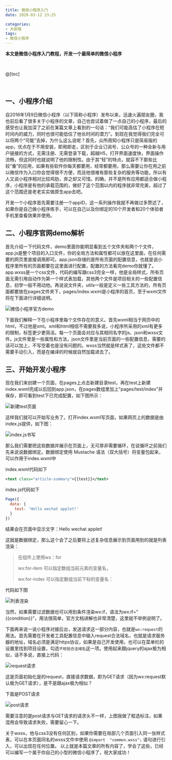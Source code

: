 ```yaml
---
title: 微信小程序入门
date: 2020-03-12 23:25

categories:
- 大前端
tags:
- 微信小程序
---
```


**本文是微信小程序入门教程，开发一个最简单的微信小程序**

<br>

@[toc]

<br>

## 一、小程序介绍

自2016年1月9日微信小程序（以下简称小程序）发布以来，迅速火遍朋友圈，我也前后看了很多关于小程序的文章，自己也尝试着做了一点自己的小程序，最后的感受也让我加深了之前在某篇文章上看到的一句话：“我们可能高估了小程序在短时间内的威力，同时也很可能低估了他长时间的潜力”。到现在我觉得我们完全可以将两个“可能”去掉，为什么这么说呢？首先，众所周知小程序只是简易版的app，优点在于不用安装，即用即走，区别于企业订阅号、公众号的一种全新与用户链接的方式，无需注册、无需登录下载，超越H5，打开界面速度快，界面操作流畅，但这同时也就说明了他的限制性。由于其“轻”的特点，就容不下那些比较“重”的应用，如果有些软件你每天都要用，经常都要用，那么需要让你在用之前以微信作为入口你会觉得很不方便，而且他很难有那些复杂的服务等功能，所以有人又说小程序相对比较鸡肋，弃之却又可惜。的确，并不是所有应用都适合做小程序，小程序是有他的承载范围的，做好了这个范围以内的程序就非常完美，超过了这个范围还是老老实实做原生app去吧。

开发一个小程序首先需要注册一个appID，这一系列操作我就不再做过多赘述了，如果你是自己做小程序练手，可以在自己以及你绑定的10个开发者和20个体验者手机里查看效果并使用。

## 二、小程序官网demo解析

首先介绍一下代码文件，demo里面你能明显看到五个文件夹和两个个文件，app.js是整个项目的入口文件，你的全局方法和属性都可以放在这里面，在任何需要的网页里直接调用即可。app.json存储的是所有页面的配置信息，也就是说小程序里所有的页面都要在这里面进行配置，配置的方法看完demo你就懂了。app.wxss是一个css文件，代码的编写跟css3完全一样，他是全局样式，所有页面无需引用自动作为第一个样式表加载，其他两个文件是项目相关的一些配置信息，初学一般不用动他。再说说文件夹，utils一般是定义一些工具方法的，所有页面都要放在pages文件夹下，pages/index.wxml是小程序的首页，至于wxml文件将在下面进行详细说明。

![微信小程序官方demo](/img/article/wechat-applet-01.png '微信小程序官方demo')

下面我们解释一下在小程序里每个文件存在的意义。首先wxml相当于网页中的html，不过他是xml。xml和html相信不需要我多说，小程序所采用的xml有更多的限制，标签更少更简洁。每一个页面会对应与其相同名字的js、json和wxss文件。js文件里是一些属性和方法，json文件里是当前页面的一些配置信息，需要的话可以加上，不写空着也是没有问题的。wxss当然就是样式表了，这些文件都不需要手动引入，而是在编译的时候就自然加载进去了。

## 三、开始开发小程序

现在我们来创建一个页面，在pages上点击新建目录test，再在test上新建index.wxml完成以后回到app.json，在pages数组里加上"pages/test/index"并保存，即可看到test下已完成配置，如下图所示：

![新建test页面](/img/article/wechat-applet-02.png '新建test页面')

这样我们就可以开始写业务了。打开index.wxml写页面，如果网页上的数据是由index.js提供，如下图：

![index.js书写](/img/article/wechat-applet-03.png 'ndex.js书写')

那么我们需要把这些数据并展示在页面上，无可厚非需要循环，在说循环之前我们先来说说数据绑定。数据绑定使用 Mustache 语法（双大括号）将变量包起来，可以作用于index.wxml中

index.wxml代码如下

```xml
<text class="article-summary">{{test}}</text>
```

index.js代码如下

```javascript
Page({
  data: {
    test: 'Hello wechat applet!'
  }
})

```

结果会在页面中显示文字：Hello wechat applet!

这就是数据绑定，那么这个会了之后要将上述复杂信息展示到页面用到的就是列表渲染：

>  在组件上使用wx：for
>
> wx:for-item 可以指定数组当前元素的变量名，
>
> wx:for-index 可以指定数组当前下标的变量名：

代码如下图

![列表渲染](/img/article/wechat-applet-04.png '列表渲染')

当然，如果需要过滤数据也可以用到条件渲染wx:if，语法为wx:if="{{condition}}"，用法很简单，官方文档讲解也非常清楚，这里就不举例说明了。

下面再来说一说小程序对接后台，发送请求这一部分内容，也就是`wx:request`的用法。首先需要在开发者工具配置信息中输入request合法域名，也就是请求服务器的地址，域名必须是满足https协议，如果是自己开发使用，也可以在菜单栏的设置里找到项目设置，勾选`不校验合法域名`这一项。使用起来跟jquery的ajax极为相似，话不多说，直接上代码：

![request请求](/img/article/wechat-applet-05.png 'request请求')

这是页面初始化是的request，直接请求数据，即为GET请求（因为wx:request默认极为GET请求），是不是跟ajax极为相似？

下面是POST请求

![post请求](/img/article/wechat-applet-06.png 'post请求')

需要注意的是post请求与GET请求的请求头不一样，上图我做了框选标注，如果混用会导致请求失败，需要留心一下。

关于wxss，他与css3没有任何区别，如果你需要在局部几个页面引入同一张样式表，可以在本页面同名的wxss文件中使用 `@import  "common.wxss";` 语句进行引入，可以出现在任何位置。
以上就是本篇文章的所有内容了，学会了这些，已经可以编写一个属于你自己的小型的微信小程序了，祝大家成功！